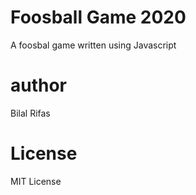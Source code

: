 # Foosball Game 2020
A foosbal game written using Javascript

# author
Bilal Rifas

# License
MIT License
